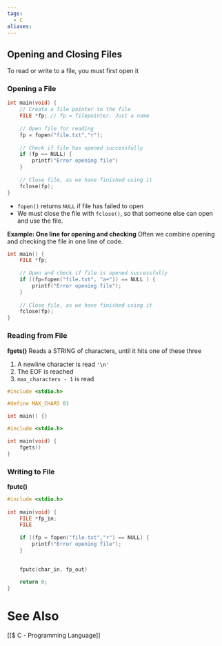 ```yaml
---
tags:
  - C
aliases:
---
```

## Opening and Closing Files
To read or write to a file, you must first open it

### Opening a File
```c showlinenumbers
int main(void) {
	// Create a file pointer to the file
	FILE *fp; // fp = filepointer. Just a name
	
	// Open file for reading
	fp = fopen("file.txt","r");
	
	// Check if file has opened successfully
	if (fp == NULL) {
		printf("Error opening file")
	}
	
	// Close file, as we have finished using it
	fclose(fp); 
}
```
- `fopen()` returns `NULL` if file has failed to open
- We must close the file with `fclose()`, so that someone else can open and use the file.

**Example: One line for opening and checking**
Often we combine opening and checking the file in one line of code.
```c showlinenumbers
int main() {
	FILE *fp;
	
	// Open and check if file is opened successfully
	if ((fp=fopen("file.txt", "a+")) == NULL ) {
		printf("Error opening file");
	}
	
	// Close file, as we have finished using it
	fclose(fp);
}
```

### Reading from File

**fgets()**
Reads a STRING of characters, until it hits one of these three
1. A newline character is read `'\n'`
2. The EOF is reached
3. `max_characters - 1` is read
```c showlinenumbers
#include <stdio.h>

#define MAX_CHARS 81

int main() {}
```


```c showlinenumbers
#include <stdio.h>

int main(void) {
	fgets()
}
```

### Writing to File
**fputc()**
```c showlinenumbers
#include <stdio.h>
	
int main(void) {
	FILE *fp_in;
	FILE
	
	if ((fp = fopen("file.txt","r") == NULL) {
		printf("Error opening file");
	}

	
	fputc(char_in, fp_out)
	
	return 0;
}
```

# See Also
[[$ C - Programming Language]]